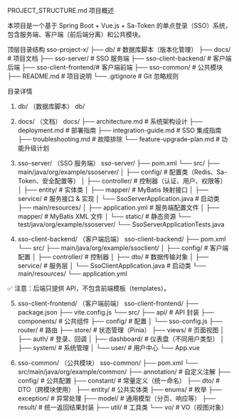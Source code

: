 PROJECT_STRUCTURE.md
项目概述

本项目是一个基于 Spring Boot + Vue.js + Sa-Token 的单点登录（SSO）系统，包含服务端、客户端（前后端分离）和公共模块。

顶层目录结构
sso-project-x/
├── db/                 # 数据库脚本（版本化管理）
├── docs/               # 项目文档
├── sso-server/         # SSO 服务端
├── sso-client-backend/ # 客户端后端
├── sso-client-frontend/# 客户端前端
├── sso-common/         # 公共模块
├── README.md           # 项目说明
└── .gitignore          # Git 忽略规则

目录详情
1. db/ （数据库脚本）
   db/

2. docs/ （文档）
   docs/
   ├── architecture.md         # 系统架构设计
   ├── deployment.md           # 部署指南
   ├── integration-guide.md    # SSO 集成指南
   ├── troubleshooting.md      # 故障排除
   └── feature-upgrade-plan.md # 功能升级计划

3. sso-server/ （SSO 服务端）
   sso-server/
   ├── pom.xml
   └── src/
   ├── main/java/org/example/ssoserver/
   │   ├── config/                # 配置类（Redis、Sa-Token、安全配置等）
   │   ├── controller/            # 控制器（认证、用户、权限等）
   │   ├── entity/                # 实体类
   │   ├── mapper/                # MyBatis 映射接口
   │   ├── service/               # 服务接口 & 实现
   │   └── SsoServerApplication.java # 启动类
   ├── main/resources/
   │   ├── application.yml        # 服务端配置文件
   │   ├── mapper/                # MyBatis XML 文件
   │   └── static/                # 静态资源
   └── test/java/org/example/ssoserver/
   └── SsoServerApplicationTests.java

4. sso-client-backend/ （客户端后端）
   sso-client-backend/
   ├── pom.xml
   └── src/
   ├── main/java/org/example/ssoclient/
   │   ├── config/                # 客户端配置
   │   ├── controller/            # 控制器
   │   ├── dto/                   # 数据传输对象
   │   ├── service/               # 服务层
   │   └── SsoClientApplication.java # 启动类
   └── main/resources/
   └── application.yml


✅ 注意：后端只提供 API，不包含前端模板（templates）。

5. sso-client-frontend/ （客户端前端）
   sso-client-frontend/
   ├── package.json
   ├── vite.config.js
   └── src/
   ├── api/                       # API 封装
   ├── components/                # 公共组件
   ├── config/                    # 配置
   │   └── sso-config.js
   ├── router/                    # 路由
   ├── store/                     # 状态管理（Pinia）
   ├── views/                     # 页面视图
   │   ├── auth/                  # 登录、回调
   │   ├── dashboard/             # 仪表盘（不同用户类型）
   │   ├── system/                # 系统管理
   │   └── user/                  # 用户中心
   └── App.vue

6. sso-common/ （公共模块）
   sso-common/
   ├── pom.xml
   └── src/main/java/org/example/common/
   ├── annotation/        # 自定义注解
   ├── config/            # 公共配置
   ├── constant/          # 常量定义（统一命名）
   ├── dto/               # DTO（跨模块使用）
   ├── entity/            # 公共实体类
   ├── enums/             # 枚举
   ├── exception/         # 异常处理
   ├── model/             # 通用模型（分页、响应等）
   ├── result/            # 统一返回结果封装
   ├── util/              # 工具类
   └── vo/                # VO（视图对象）